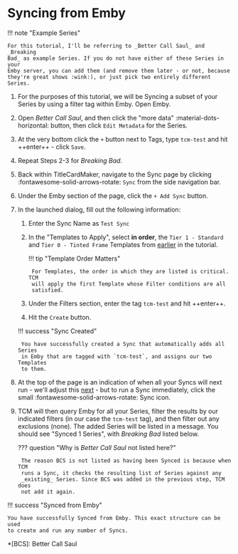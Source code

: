 # Syncing from Emby

!!! note "Example Series"

    For this tutorial, I'll be referring to _Better Call Saul_ and _Breaking
    Bad_ as example Series. If you do not have either of these Series in your
    Emby server, you can add them (and remove them later - or not, because
    they're great shows :wink:), or just pick two entirely different Series.

1. For the purposes of this tutorial, we will be Syncing a subset of your Series
by using a filter tag within Emby. Open Emby.

2. Open _Better Call Saul_, and then click the "more data"
:material-dots-horizontal: button, then click `Edit Metadata` for the Series.

3. At the very bottom click the `+` button next to Tags, type `tcm-test` and hit
++enter++ - click `Save`.

4. Repeat Steps 2-3 for _Breaking Bad_.

5. Back within TitleCardMaker, navigate to the Sync page by clicking
:fontawesome-solid-arrows-rotate: `Sync` from the side navigation bar.

6. Under the Emby section of the page, click the `+ Add Sync` button.

7. In the launched dialog, fill out the following information:

    1. Enter the Sync Name as `Test Sync`
    2. In the "Templates to Apply", select __in order__, the `Tier 1 - Standard`
    and `Tier 0 - Tinted Frame` Templates from
    [earlier](../creating_templates.md) in the tutorial.

        !!! tip "Template Order Matters"

            For Templates, the order in which they are listed is critical. TCM
            will apply the first Template whose Filter conditions are all
            satisfied.

    3. Under the Filters section, enter the tag `tcm-test` and hit ++enter++.
    4. Hit the `Create` button.

    !!! success "Sync Created"

        You have successfully created a Sync that automatically adds all Series
        in Emby that are tagged with `tcm-test`, and assigns our two Templates
        to them.

8. At the top of the page is an indication of when all your Syncs will next
run - we'll adjust this [next](../scheduler.md) - but to run a Sync
immediately, click the small :fontawesome-solid-arrows-rotate: Sync icon.

9. TCM will then query Emby for all your Series, filter the results by our
indicated filters (in our case the `tcm-test` tag), and then filter out any
exclusions (none). The added Series will be listed in a message. You should
see "Synced 1 Series", with _Breaking Bad_ listed below.

    ??? question "Why is _Better Call Saul_ not listed here?"

        The reason BCS is not listed as having been Synced is because when TCM
        runs a Sync, it checks the resulting list of Series against any
        _existing_ Series. Since BCS was added in the previous step, TCM does
        not add it again.

!!! success "Synced from Emby"

    You have successfully Synced from Emby. This exact structure can be used
    to create and run any number of Syncs.

*[BCS]: Better Call Saul